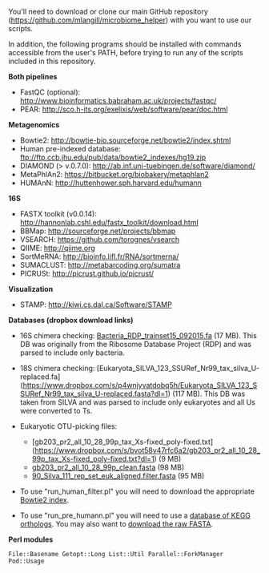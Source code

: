 You'll need to download or clone our main GitHub repository (https://github.com/mlangill/microbiome_helper) with you want to use our scripts.

In addition, the following programs should be installed with commands accessible from the user's PATH, before trying to run any of the scripts included in this repository.

**Both pipelines**
* FastQC (optional): http://www.bioinformatics.babraham.ac.uk/projects/fastqc/
* PEAR: http://sco.h-its.org/exelixis/web/software/pear/doc.html
 
**Metagenomics**
* Bowtie2: http://bowtie-bio.sourceforge.net/bowtie2/index.shtml
* Human pre-indexed database: ftp://ftp.ccb.jhu.edu/pub/data/bowtie2_indexes/hg19.zip
* DIAMOND (> v.0.7.0): http://ab.inf.uni-tuebingen.de/software/diamond/
* MetaPhlAn2: https://bitbucket.org/biobakery/metaphlan2
* HUMAnN: http://huttenhower.sph.harvard.edu/humann

**16S**
* FASTX toolkit (v0.0.14): http://hannonlab.cshl.edu/fastx_toolkit/download.html
* BBMap: http://sourceforge.net/projects/bbmap 
* VSEARCH: https://github.com/torognes/vsearch
* QIIME: http://qiime.org
* SortMeRNA: http://bioinfo.lifl.fr/RNA/sortmerna/
* SUMACLUST: http://metabarcoding.org/sumatra
* PICRUSt: http://picrust.github.io/picrust/

**Visualization**
* STAMP: http://kiwi.cs.dal.ca/Software/STAMP


**Databases (dropbox download links)**
* 16S chimera checking: [Bacteria_RDP_trainset15_092015.fa](https://www.dropbox.com/s/r290fbzgi216kja/Bacteria_RDP_trainset15_092015.fa?dl=1) (17 MB). This DB was originally from the Ribosome Database Project (RDP) and was parsed to include only bacteria. 
* 18S chimera checking: [Eukaryota_SILVA_123_SSURef_Nr99_tax_silva_U-replaced.fa] (https://www.dropbox.com/s/p4wnjyvatdobq5h/Eukaryota_SILVA_123_SSURef_Nr99_tax_silva_U-replaced.fasta?dl=1) (117 MB). This DB was taken from SILVA and was parsed to include only eukaryotes and all Us were converted to Ts.

* Eukaryotic OTU-picking files:
   * [gb203_pr2_all_10_28_99p_tax_Xs-fixed_poly-fixed.txt] (https://www.dropbox.com/s/bvot58v47rfc6a2/gb203_pr2_all_10_28_99p_tax_Xs-fixed_poly-fixed.txt?dl=1) (9 MB)
   * [gb203_pr2_all_10_28_99p_clean.fasta](https://www.dropbox.com/s/m1i6cdyj2hwgs2e/gb203_pr2_all_10_28_99p_clean.fasta?dl=1) (98 MB)
   * [90_Silva_111_rep_set_euk_aligned.filter.fasta](https://www.dropbox.com/s/z104yn84rgsltip/90_Silva_111_rep_set_euk_aligned.filter.fasta?dl=1) (95 MB)

* To use "run_human_filter.pl" you will need to download the appropriate [Bowtie2 index](http://bowtie-bio.sourceforge.net/bowtie2/index.shtml). 

* To use "run_pre_humann.pl" you will need to use a [database of KEGG orthologs](https://www.dropbox.com/s/hzduqabilbrqr36/kegg.reduced.dmnd?dl=1). You may also want to [download the raw FASTA](https://www.dropbox.com/s/8mw2kqg1xjv7lwf/kegg.reduced.fasta.tar.bz2?dl=1). 

**Perl modules** 

    File::Basename Getopt::Long List::Util Parallel::ForkManager Pod::Usage